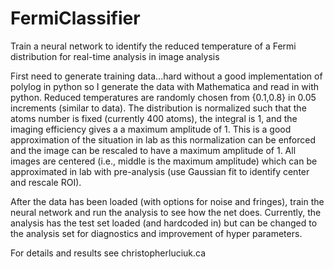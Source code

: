 # FermiClassifier
Train a neural network to identify the reduced temperature of a Fermi distribution for real-time analysis in image analysis

First need to generate training data...hard without a good implementation of polylog in python so I generate the data with Mathematica
and read in with python. Reduced temperatures are randomly chosen from {0.1,0.8} in 0.05 increments (similar to data). The distribution is
normalized such that the atoms number is fixed (currently 400 atoms), the integral is 1, and the imaging efficiency gives a a maximum
amplitude of 1. This is a good approximation of the situation in lab as this normalization can be enforced and the image can be rescaled to
have a maximum amplitude of 1. All images are centered (i.e., middle is the maximum amplitude) which can be approximated in lab with 
pre-analysis (use Gaussian fit to identify center and rescale ROI).

After the data has been loaded (with options for noise and fringes), train the neural network and run the analysis to see how the net does. Currently, the analysis has the test set loaded (and hardcoded in) but can be changed to the analysis set for diagnostics and improvement of hyper parameters.

For details and results see christopherluciuk.ca
